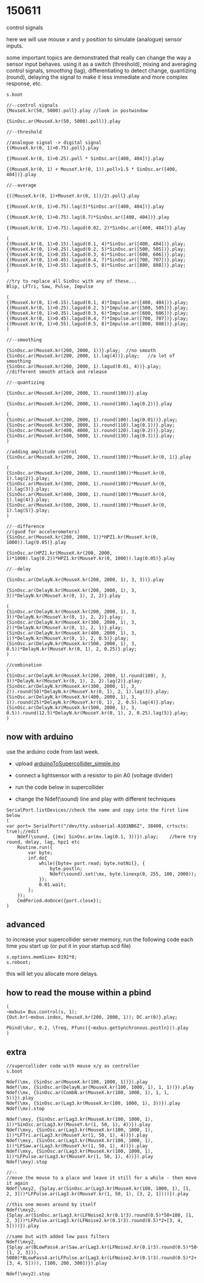 150611
======

control signals

here we will use mouse x and y position to simulate (analogue) sensor inputs.

some important topics are demonstrated that really can change the way a sensor input behaves.  using it as a switch (threshold), mixing and averaging control signals, smoothing (lag), differentiating to detect change, quantizing (round), delaying the signal to make it less immediate and more complex response, etc.

```
s.boot

//--control signals
{MouseX.kr(50, 5000).poll}.play //look in postwindow

{SinOsc.ar(MouseX.kr(50, 5000).poll)}.play

//--threshold

//analogue signal -> digital signal
{(MouseX.kr(0, 1)>0.75).poll}.play

{(MouseX.kr(0, 1)>0.25).poll * SinOsc.ar([400, 404])}.play

{(MouseX.kr(0, 1) + MouseY.kr(0, 1)).poll>1.5 * SinOsc.ar([400, 404])}.play

//--average

{((MouseX.kr(0, 1)+MouseY.kr(0, 1))/2).poll}.play

{(MouseX.kr(0, 1)>0.75).lag(3)*SinOsc.ar([400, 404])}.play

{(MouseX.kr(0, 1)>0.75).lag(0.7)*SinOsc.ar([400, 404])}.play

{(MouseX.kr(0, 1)>0.75).lagud(0.02, 2)*SinOsc.ar([400, 404])}.play

(
{(MouseX.kr(0, 1)>0.15).lagud(0.1, 4)*SinOsc.ar([400, 404])}.play;
{(MouseX.kr(0, 1)>0.25).lagud(0.2, 5)*SinOsc.ar([500, 505])}.play;
{(MouseX.kr(0, 1)>0.35).lagud(0.3, 6)*SinOsc.ar([600, 606])}.play;
{(MouseX.kr(0, 1)>0.45).lagud(0.4, 7)*SinOsc.ar([700, 707])}.play;
{(MouseX.kr(0, 1)>0.55).lagud(0.5, 8)*SinOsc.ar([800, 808])}.play;
)

//try to replace all SinOsc with any of these...
Blip, LFTri, Saw, Pulse, Impulse

(
{(MouseX.kr(0, 1)>0.15).lagud(0.1, 4)*Impulse.ar([400, 404])}.play;
{(MouseX.kr(0, 1)>0.25).lagud(0.2, 5)*Impulse.ar([500, 505])}.play;
{(MouseX.kr(0, 1)>0.35).lagud(0.3, 6)*Impulse.ar([600, 606])}.play;
{(MouseX.kr(0, 1)>0.45).lagud(0.4, 7)*Impulse.ar([700, 707])}.play;
{(MouseX.kr(0, 1)>0.55).lagud(0.5, 8)*Impulse.ar([800, 808])}.play;
)

//--smoothing

{SinOsc.ar(MouseX.kr(200, 2000, 1))}.play;  //no smooth
{SinOsc.ar(MouseX.kr(200, 2000, 1).lag(4))}.play;   //a lot of smoothing
{SinOsc.ar(MouseX.kr(200, 2000, 1).lagud(0.01, 4))}.play;   //different smooth attack and release

//--quantizing

{SinOsc.ar(MouseX.kr(200, 2000, 1).round(100))}.play

{SinOsc.ar(MouseX.kr(200, 2000, 1).round(100).lag(0.2))}.play

(
{SinOsc.ar(MouseX.kr(200, 2000, 1).round(100).lag(0.01))}.play;
{SinOsc.ar(MouseX.kr(300, 3000, 1).round(110).lag(0.1))}.play;
{SinOsc.ar(MouseX.kr(400, 4000, 1).round(120).lag(0.2))}.play;
{SinOsc.ar(MouseX.kr(500, 5000, 1).round(130).lag(0.3))}.play;
)

//adding amplitude control
{SinOsc.ar(MouseX.kr(200, 2000, 1).round(100))*MouseY.kr(0, 1)}.play

(
{SinOsc.ar(MouseX.kr(200, 2000, 1).round(100))*MouseY.kr(0, 1).lag(2)}.play;
{SinOsc.ar(MouseX.kr(300, 2000, 1).round(100))*MouseY.kr(0, 1).lag(3)}.play;
{SinOsc.ar(MouseX.kr(400, 2000, 1).round(100))*MouseY.kr(0, 1).lag(4)}.play;
{SinOsc.ar(MouseX.kr(500, 2000, 1).round(100))*MouseY.kr(0, 1).lag(5)}.play;
)

//--difference
//(good for accelerometers)
{SinOsc.ar(MouseX.kr(200, 2000, 1))*HPZ1.kr(MouseY.kr(0, 1000)).lag(0.05)}.play

{SinOsc.ar(HPZ1.kr(MouseX.kr(200, 2000, 1)*1000).lag(0.2))*HPZ1.kr(MouseY.kr(0, 1000)).lag(0.05)}.play

//--delay

{SinOsc.ar(DelayN.kr(MouseX.kr(200, 2000, 1), 3, 3))}.play

{SinOsc.ar(DelayN.kr(MouseX.kr(200, 2000, 1), 3, 3))*DelayN.kr(MouseY.kr(0, 1), 2, 2)}.play

(
{SinOsc.ar(DelayN.kr(MouseX.kr(200, 2000, 1), 3, 3))*DelayN.kr(MouseY.kr(0, 1), 2, 2)}.play;
{SinOsc.ar(DelayN.kr(MouseX.kr(300, 2000, 1), 3, 2))*DelayN.kr(MouseY.kr(0, 1), 2, 1)}.play;
{SinOsc.ar(DelayN.kr(MouseX.kr(400, 2000, 1), 3, 1))*DelayN.kr(MouseY.kr(0, 1), 2, 0.5)}.play;
{SinOsc.ar(DelayN.kr(MouseX.kr(500, 2000, 1), 3, 0.5))*DelayN.kr(MouseY.kr(0, 1), 2, 0.25)}.play;
)

//combination
(
{SinOsc.ar(DelayN.kr(MouseX.kr(200, 2000, 1).round(100), 3, 3))*DelayN.kr(MouseY.kr(0, 1), 2, 2).lag(2)}.play;
{SinOsc.ar(DelayN.kr(MouseX.kr(300, 2000, 1), 3, 2)).round(50)*DelayN.kr(MouseY.kr(0, 1), 2, 1).lag(3)}.play;
{SinOsc.ar(DelayN.kr(MouseX.kr(400, 2000, 1), 3, 1)).round(25)*DelayN.kr(MouseY.kr(0, 1), 2, 0.5).lag(4)}.play;
{SinOsc.ar(DelayN.kr(MouseX.kr(500, 2000, 1), 3, 0.5)).round(12.5)*DelayN.kr(MouseY.kr(0, 1), 2, 0.25).lag(5)}.play;
)
```

now with arduino
--

use the arduino code from last week.

* upload [arduinoToSupercollider_simple.ino](https://github.com/redFrik/udk13-Remote_control/blob/master/udk150604/arduinoToSupercollider_simple/arduinoToSupercollider_simple.ino)

* connect a lightsensor with a resistor to pin A0 (voltage divider)

* run the code below in supercollider

* change the Ndef(\sound) line and play with different techniques

```
SerialPort.listDevices//check the name and copy into the first line below
(
var port= SerialPort("/dev/tty.usbserial-A101NB6Z", 38400, crtscts: true);//edit
    Ndef(\sound, {|mx| SinOsc.ar(mx.lag(0.1, 3))}).play;    //here try round, delay, lag, hpz1 etc
    Routine.run({
        var byte;
        inf.do{
            while({byte= port.read; byte.notNil}, {
                byte.postln;
                Ndef(\sound).set(\mx, byte.linexp(0, 255, 100, 2000));
            });
            0.01.wait;
        };
    });
    CmdPeriod.doOnce({port.close});
)
```

advanced
--
to increase your supercollider server memory, run the following code each time you start up (or put it in your startup.scd file)
```
s.options.memSize= 8192*8;
s.reboot;
```

this will let you allocate more delays.

how to read the mouse within a pbind
--
```
(
~mxbus= Bus.control(s, 1);
{Out.kr(~mxbus.index, MouseX.kr(200, 2000, 1)); DC.ar(0)}.play;

Pbind(\dur, 0.2, \freq, Pfunc({~mxbus.getSynchronous.postln})).play
)
```

extra
--

```
//supercollider code with mouse x/y as controller
s.boot

Ndef(\mx, {SinOsc.ar(MouseX.kr(100, 1000, 1))}).play
Ndef(\mx, {SinOsc.ar(DelayN.ar(MouseX.kr(100, 1000, 1), 1, 1))}).play
Ndef(\mx, {SinOsc.ar(CombN.ar(MouseX.kr(100, 1000, 1), 1, 1, 5))}).play
Ndef(\mx, {SinOsc.ar(Lag3.kr(MouseX.kr(100, 1000, 1), 3))}).play
Ndef(\mx).stop

Ndef(\mxy, {SinOsc.ar(Lag3.kr(MouseX.kr(100, 1000, 1), 1))*SinOsc.ar(Lag3.kr(MouseY.kr(1, 50, 1), 4))}).play
Ndef(\mxy, {SinOsc.ar(Lag3.kr(MouseX.kr(100, 1000, 1), 1))*LFTri.ar(Lag3.kr(MouseY.kr(1, 50, 1), 4))}).play
Ndef(\mxy, {SinOsc.ar(Lag3.kr(MouseX.kr(100, 1000, 1), 1))*LFSaw.ar(Lag3.kr(MouseY.kr(1, 50, 1), 4))}).play
Ndef(\mxy, {SinOsc.ar(Lag3.kr(MouseX.kr(100, 1000, 1), 1))*LFPulse.ar(Lag3.kr(MouseY.kr(1, 50, 1), 4))}).play
Ndef(\mxy).stop

//--
//move the mouse to a place and leave it still for a while - then move it again
Ndef(\mxy2, {Splay.ar(SinOsc.ar(Lag3.kr(MouseX.kr(100, 1000, 1), [1, 2, 3]))*LFPulse.ar(Lag3.kr(MouseY.kr(1, 50, 1), [3, 2, 1])))}).play

//this one moves around by itself
Ndef(\mxy2, {Splay.ar(SinOsc.ar(Lag3.kr(LFNoise2.kr(0.1!3).round(0.5)*50+100, [1, 2, 3]))*LFPulse.ar(Lag3.kr(LFNoise2.kr(0.1!3).round(0.5)*2+[3, 4, 5])))}).play

//same but with added low pass filters
Ndef(\mxy2, {Splay.ar(BLowPass4.ar(Saw.ar(Lag3.kr(LFNoise2.kr(0.1!3).round(0.5)*50+100, [1, 2, 3])), 5000)*BLowPass4.ar(LFPulse.ar(Lag3.kr(LFNoise2.kr(0.1!3).round(0.5)*2+[3, 4, 5]))), [100, 200, 300])}).play

Ndef(\mxy2).stop
```
